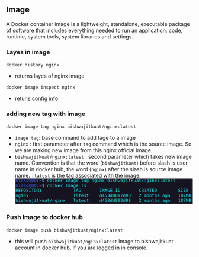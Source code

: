 ## Image

A Docker container image is a lightweight, standalone, executable package of software that includes everything needed to run an application: code, runtime, system tools, system libraries and settings.

### Layes in image

```shell
docker history nginx
```

- returns layes of nginx image

```shell
docker image inspect nginx
```

- retuns config info

### adding new tag with image

```shell
docker image tag nginx bishwajitkuat/nginx:latest
```

- `image tag`: base command to add tage to a image
- `nginx` : first parameter after `tag` command which is the source image. So we are making new image from this nginx official image.
- `bishwajitkuat/nginx:latest` : second parameter which takes new image name. Convention is that the word (`bishwajitkuat`) before slash is user name in docker hub, the word (`nginx`) after the slash is source image name. `:latest` is the tag associated with the image.
  <img src="resources/imgs/image_tag.png" lat="image_tag">

### Push Image to docker hub

```shell
docker image push bishwajitkuat/nginx:latest
```

- this will push `bishwajitkuat/nginx:latest` image to bishwajitkuat account in docker hub, if you are logged in in console.
